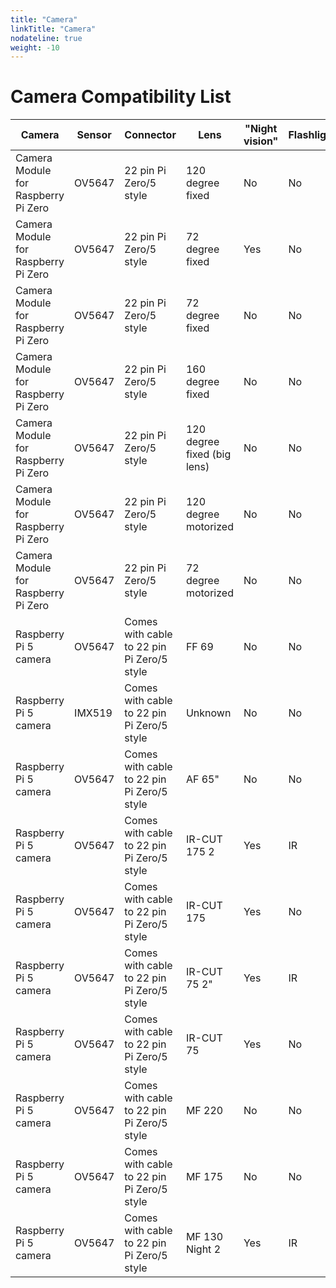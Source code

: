 ```yaml
---
title: "Camera"
linkTitle: "Camera"
nodateline: true
weight: -10
---
```


# Camera Compatibility List

| Camera                              | Sensor | Connector                                   | Lens                        | "Night vision" | Flashlight | Autofocus |
| ----------------------------------- | ------ | ------------------------------------------- | --------------------------- | -------------- | ---------- | --------- |
| Camera Module for Raspberry Pi Zero | OV5647 | 22 pin Pi Zero/5 style                      | 120 degree fixed            | No             | No         | No        |
| Camera Module for Raspberry Pi Zero | OV5647 | 22 pin Pi Zero/5 style                      | 72 degree fixed             | Yes            | No         | No        |
| Camera Module for Raspberry Pi Zero | OV5647 | 22 pin Pi Zero/5 style                      | 72 degree fixed             | No             | No         | No        |
| Camera Module for Raspberry Pi Zero | OV5647 | 22 pin Pi Zero/5 style                      | 160 degree fixed            | No             | No         | No        |
| Camera Module for Raspberry Pi Zero | OV5647 | 22 pin Pi Zero/5 style                      | 120 degree fixed (big lens) | No             | No         | No        |
| Camera Module for Raspberry Pi Zero | OV5647 | 22 pin Pi Zero/5 style                      | 120 degree motorized        | No             | No         | Yes       |
| Camera Module for Raspberry Pi Zero | OV5647 | 22 pin Pi Zero/5 style                      | 72 degree motorized         | No             | No         | Yes       |
| Raspberry Pi 5 camera               | OV5647 | Comes with cable to  22 pin Pi Zero/5 style | FF 69                       | No             | No         | No        |
| Raspberry Pi 5 camera               | IMX519 | Comes with cable to  22 pin Pi Zero/5 style | Unknown                     | No             | No         | Yes       |
| Raspberry Pi 5 camera               | OV5647 | Comes with cable to  22 pin Pi Zero/5 style | AF 65"                      | No             | No         | Yes       |
| Raspberry Pi 5 camera               | OV5647 | Comes with cable to  22 pin Pi Zero/5 style | IR-CUT 175 2                | Yes            | IR         | No        |
| Raspberry Pi 5 camera               | OV5647 | Comes with cable to  22 pin Pi Zero/5 style | IR-CUT 175                  | Yes            | No         | No        |
| Raspberry Pi 5 camera               | OV5647 | Comes with cable to  22 pin Pi Zero/5 style | IR-CUT 75 2"                | Yes            | IR         | No        |
| Raspberry Pi 5 camera               | OV5647 | Comes with cable to  22 pin Pi Zero/5 style | IR-CUT 75                   | Yes            | No         | No        |
| Raspberry Pi 5 camera               | OV5647 | Comes with cable to  22 pin Pi Zero/5 style | MF 220                      | No             | No         | No        |
| Raspberry Pi 5 camera               | OV5647 | Comes with cable to  22 pin Pi Zero/5 style | MF 175                      | No             | No         | No        |
| Raspberry Pi 5 camera               | OV5647 | Comes with cable to  22 pin Pi Zero/5 style | MF 130 Night 2              | Yes            | IR         | No        |
